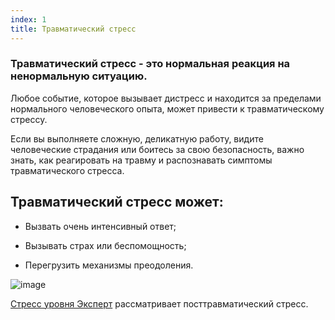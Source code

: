 ```yaml
---
index: 1
title: Травматический стресс
---
```

### Травматический стресс - это нормальная реакция на ненормальную ситуацию.

Любое событие, которое вызывает дистресс и находится за пределами нормального человеческого опыта, может привести к травматическому стрессу.

Если вы выполняете сложную, деликатную работу, видите человеческие страдания или боитесь за свою безопасность, важно знать, как реагировать на травму и распознавать симптомы травматического стресса.

## Травматический стресс может:

*   Вызвать очень интенсивный ответ;

*   Вызывать страх или беспомощность;

*   Перегрузить механизмы преодоления.

![image](stress3.png)

[Стресс уровня Эксперт](umbrella://stress/stress/expert) рассматривает посттравматический стресс.